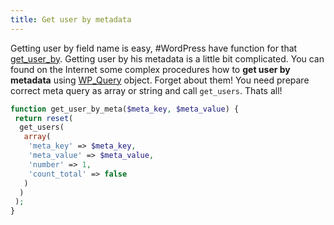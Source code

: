 ```yaml
---
title: Get user by metadata
---
```


Getting user by field name is easy, #WordPress have function for that [get_user_by](http://codex.wordpress.org/Function_Reference/get_user_by).
Getting user by his metadata is a little bit complicated. You can found on the Internet some complex procedures how to **get user by metadata**
using [WP_Query](https://codex.wordpress.org/Class_Reference/WP_Query) object. Forget about them! You need prepare correct meta query as array or string and call `get_users`. Thats all!

```php
function get_user_by_meta($meta_key, $meta_value) {
 return reset(
  get_users(
   array(
    'meta_key' => $meta_key,
    'meta_value' => $meta_value,
    'number' => 1,
    'count_total' => false
   )
  )
 );
}
```
